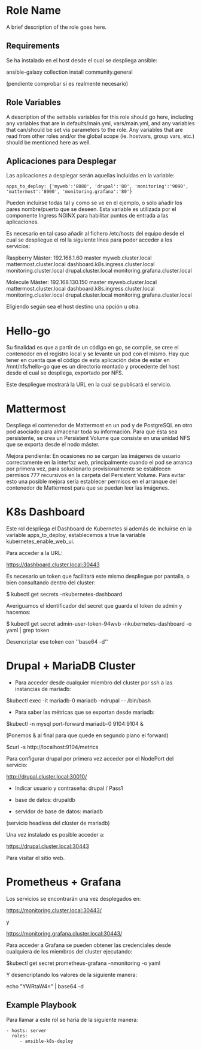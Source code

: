 Role Name
=========

A brief description of the role goes here.

Requirements
------------

Se ha instalado en el host desde el cual se despliega ansible:

ansible-galaxy collection install community.general

(pendiente comprobar si es realmente necesario)

Role Variables
--------------

A description of the settable variables for this role should go here, including any variables that are in defaults/main.yml, vars/main.yml, and any variables that can/should be set via parameters to the role. Any variables that are read from other roles and/or the global scope (ie. hostvars, group vars, etc.) should be mentioned here as well.



Aplicaciones para Desplegar
--------------------------
Las aplicaciones a desplegar serán aquellas incluidas en la variable:

```
apps_to_deploy: {'myweb':'8080', 'drupal':'80', 'monitoring':'9090', 'mattermost':'8000', 'monitoring.grafana':'80'}
```

Pueden incluirse todas tal y como se ve en el ejemplo, o sólo añadir los pares nombre/puerto que se deseen. Esta variable es utilizada por el componente Ingress NGINX para habilitar puntos de entrada a las aplicaciones.

Es necesario en tal caso añadir al fichero /etc/hosts del equipo desde el cual se despliegue el rol la siguiente línea para poder acceder a los servicios:

Raspberry Máster:
192.168.1.60 master myweb.cluster.local mattermost.cluster.local dashboard.k8s.ingress.cluster.local monitoring.cluster.local drupal.cluster.local monitoring.grafana.cluster.local

Molecule Máster:
192.168.130.150 master myweb.cluster.local mattermost.cluster.local dashboard.k8s.ingress.cluster.local monitoring.cluster.local drupal.cluster.local monitoring.grafana.cluster.local


Eligiendo según sea el host destino una opción u otra.


# Hello-go
Su finalidad es que a partir de un código en go, se compile, se cree el contenedor en el registro local y se levante un pod con el mismo.
Hay que tener en cuenta que el código de esta aplicación debe de estar en /mnt/nfs/hello-go que es un directorio montado y procedente del host 
desde el cual se despliega, exportado por NFS.

Este despliegue mostrará la URL en la cual se publicará el servicio.


# Mattermost
Despliega el contenedor de Mattermost en un pod y de PostgreSQL en otro pod asociado para almacenar toda su información. Para que ésta sea persistente, se crea
un Persistent Volume que consiste en una unidad NFS que se exporta desde el nodo máster.

Mejora pendiente: En ocasiones no se cargan las imágenes de usuario correctamente en la interfaz web, principalmente cuando el pod se arranca por primera vez,
para solucionarlo provisionalmente se establecen permisos 777 recursivos en la carpeta del Persistent Volume. 
Para evitar esto una posible mejora sería establecer permisos en el arranque del contenedor de Mattermost para que se puedan leer las imágenes.

# K8s Dashboard
Este rol despliega el Dashboard de Kubernetes si además de incluirse en la variable apps\_to\_deploy, establecemos a true la variable kubernetes\_enable\_web\_ui.

Para acceder a la URL:

https://dashboard.cluster.local:30443

Es necesario un token que facilitará este mismo despliegue por pantalla, o bien consultando dentro del cluster:

$ kubectl get secrets -nkubernetes-dashboard

Averiguamos el identificador del secret que guarda el token de admin y hacemos:

$ kubectl get secret admin-user-token-94wvb -nkubernetes-dashboard -o yaml | grep token

Desencriptar ese token con ''base64 -d''

# Drupal + MariaDB Cluster


- Para acceder desde cualquier miembro del cluster por ssh a las instancias de mariadb:

$kubectl exec -it mariadb-0 mariadb -ndrupal -- /bin/bash


- Para saber las métricas que se exportan desde mariadb:


$kubectl -n mysql port-forward mariadb-0 9104:9104 &

(Ponemos & al final para que quede en segundo plano el forward)

$curl -s http://localhost:9104/metrics


Para configurar drupal por primera vez acceder por el NodePort del servicio:

http://drupal.cluster.local:30010/

* Indicar usuario y contraseña:
drupal / Pass1

* base de datos:
drupaldb

* servidor de base de datos:
mariadb 

(servicio headless del clúster de mariadb)


Una vez instalado es posible acceder a:

https://drupal.cluster.local:30443

Para visitar el sitio web.

# Prometheus + Grafana

Los servicios se encontrarán una vez desplegados en:

https://monitoring.cluster.local:30443/

y

https://monitoring.grafana.cluster.local:30443/

Para acceder a Grafana se pueden obtener las credenciales desde cualquiera de los miembros del cluster ejecutando:

$kubectl get secret prometheus-grafana -nmonitoring -o yaml

Y desencriptando los valores de la siguiente manera:

echo "YWRtaW4=" | base64 -d



Example Playbook
----------------

Para llamar a este rol se haría de la siguiente manera:

    - hosts: server
      roles:
         - ansible-k8s-deploy

